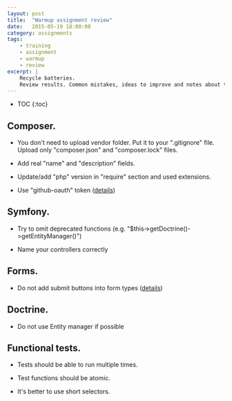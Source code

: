 ```yaml
---
layout: post
title:  "Warmup assignment review"
date:   2015-05-19 18:00:00
category: assignments
tags:
    - training
    - assignment
    - warmup
    - review
excerpt: |
    Recycle batteries.
    Review results. Common mistakes, ideas to improve and notes about this assignment.
---
```

* TOC
{:toc}

## Composer.

* You don't need to upload vendor folder. Put it to your ".gitignore" file. Upload only "composer.json" and
   "composer.lock" files.

* Add real "name" and "description" fields.

* Update/add "php" version in "require" section and used extensions.

* Use "github-oauth" token ([details][composer-gh-token])

## Symfony.

* Try to omit deprecated functions (e.g. "$this->getDoctrine()->getEntityManager()")

* Name your controllers correctly

## Forms.

* Do not add submit buttons into form types ([details][sf-forms-buttons])

## Doctrine.

* Do not use Entity manager if possible

## Functional tests.

* Tests should be able to run multiple times.

* Test functions should be atomic.

* It's better to use short selectors.

[composer-gh-token]:        https://getcomposer.org/doc/articles/troubleshooting.md#api-rate-limit-and-oauth-tokens
[sf-forms-buttons]:         http://symfony.com/doc/current/best_practices/forms.html#form-button-configuration